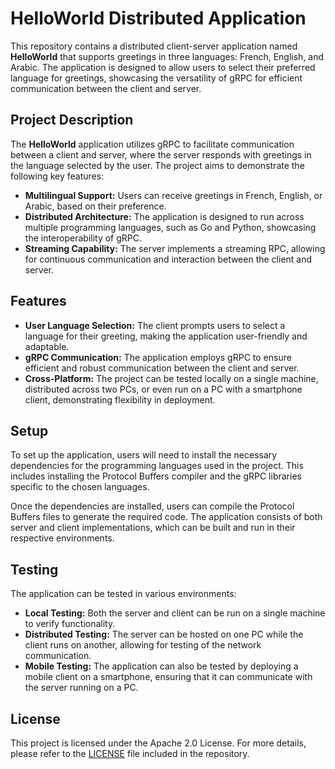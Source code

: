 # HelloWorld Distributed Application

This repository contains a distributed client-server application named **HelloWorld** that supports greetings in three languages: French, English, and Arabic. The application is designed to allow users to select their preferred language for greetings, showcasing the versatility of gRPC for efficient communication between the client and server.

## Project Description

The **HelloWorld** application utilizes gRPC to facilitate communication between a client and server, where the server responds with greetings in the language selected by the user. The project aims to demonstrate the following key features:

- **Multilingual Support:** Users can receive greetings in French, English, or Arabic, based on their preference.
- **Distributed Architecture:** The application is designed to run across multiple programming languages, such as Go and Python, showcasing the interoperability of gRPC.
- **Streaming Capability:** The server implements a streaming RPC, allowing for continuous communication and interaction between the client and server.

## Features

- **User Language Selection:** The client prompts users to select a language for their greeting, making the application user-friendly and adaptable.
- **gRPC Communication:** The application employs gRPC to ensure efficient and robust communication between the client and server.
- **Cross-Platform:** The project can be tested locally on a single machine, distributed across two PCs, or even run on a PC with a smartphone client, demonstrating flexibility in deployment.

## Setup

To set up the application, users will need to install the necessary dependencies for the programming languages used in the project. This includes installing the Protocol Buffers compiler and the gRPC libraries specific to the chosen languages.

Once the dependencies are installed, users can compile the Protocol Buffers files to generate the required code. The application consists of both server and client implementations, which can be built and run in their respective environments.

## Testing

The application can be tested in various environments:
- **Local Testing:** Both the server and client can be run on a single machine to verify functionality.
- **Distributed Testing:** The server can be hosted on one PC while the client runs on another, allowing for testing of the network communication.
- **Mobile Testing:** The application can also be tested by deploying a mobile client on a smartphone, ensuring that it can communicate with the server running on a PC.


## License

This project is licensed under the Apache 2.0 License. For more details, please refer to the [LICENSE](LICENSE) file included in the repository.
